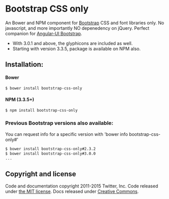 # Bootstrap CSS only

An Bower and NPM component for [Bootstrap](http://getbootstrap.com/) CSS and font libraries only. No javascript, and more importantly NO depenedency on jQuery. Perfect companion for [Angular-UI Bootstrap](https://github.com/angular-ui/bootstrap-bower).

- With 3.0.1 and above, the glyphicons are included as well.
- Starting with version 3.3.5, package is available on NPM also.

## Installation:

#### Bower

```bash
$ bower install bootstrap-css-only
```

#### NPM (3.3.5+)

```bash
$ npm install bootstrap-css-only
```

### Previous Bootstrap versions also available:
You can request info for a specific version with 'bower info bootstrap-css-only#<version>'

```bash
$ bower install bootstrap-css-only#2.3.2
$ bower install bootstrap-css-only#3.0.0
...
```

## Copyright and license

Code and documentation copyright 2011-2015 Twitter, Inc. Code released under [the MIT license](https://github.com/twbs/bootstrap/blob/master/LICENSE). Docs released under [Creative Commons](https://github.com/twbs/bootstrap/blob/master/docs/LICENSE).
